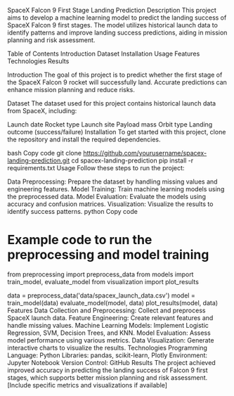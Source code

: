 SpaceX Falcon 9 First Stage Landing Prediction
Description
This project aims to develop a machine learning model to predict the landing success of SpaceX Falcon 9 first stages. The model utilizes historical launch data to identify patterns and improve landing success predictions, aiding in mission planning and risk assessment.

Table of Contents
Introduction
Dataset
Installation
Usage
Features
Technologies
Results


Introduction
The goal of this project is to predict whether the first stage of the SpaceX Falcon 9 rocket will successfully land. Accurate predictions can enhance mission planning and reduce risks.

Dataset
The dataset used for this project contains historical launch data from SpaceX, including:

Launch date
Rocket type
Launch site
Payload mass
Orbit type
Landing outcome (success/failure)
Installation
To get started with this project, clone the repository and install the required dependencies.

bash
Copy code
git clone https://github.com/yourusername/spacex-landing-prediction.git
cd spacex-landing-prediction
pip install -r requirements.txt
Usage
Follow these steps to run the project:

Data Preprocessing: Prepare the dataset by handling missing values and engineering features.
Model Training: Train machine learning models using the preprocessed data.
Model Evaluation: Evaluate the models using accuracy and confusion matrices.
Visualization: Visualize the results to identify success patterns.
python
Copy code
# Example code to run the preprocessing and model training
from preprocessing import preprocess_data
from models import train_model, evaluate_model
from visualization import plot_results

data = preprocess_data('data/spacex_launch_data.csv')
model = train_model(data)
evaluate_model(model, data)
plot_results(model, data)
Features
Data Collection and Preprocessing: Collect and preprocess SpaceX launch data.
Feature Engineering: Create relevant features and handle missing values.
Machine Learning Models: Implement Logistic Regression, SVM, Decision Trees, and KNN.
Model Evaluation: Assess model performance using various metrics.
Data Visualization: Generate interactive charts to visualize the results.
Technologies
Programming Language: Python
Libraries: pandas, scikit-learn, Plotly
Environment: Jupyter Notebook
Version Control: GitHub
Results
The project achieved improved accuracy in predicting the landing success of Falcon 9 first stages, which supports better mission planning and risk assessment. [Include specific metrics and visualizations if available]


